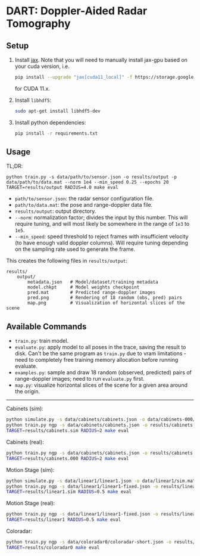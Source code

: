 # DART: Doppler-Aided Radar Tomography

## Setup

1. Install [jax](https://github.com/google/jax). Note that you will need to manually install jax-gpu based on your cuda version, i.e.
    ```sh
    pip install --upgrade "jax[cuda11_local]" -f https://storage.googleapis.com/jax-releases/jax_cuda_releases.html
    ```
    for CUDA 11.x.

2. Install `libhdf5`:
    ```sh
    sudo apt-get install libhdf5-dev
    ```

3. Install python dependencies:

    ```sh
    pip install -r requirements.txt
    ```

## Usage

TL;DR:
```
python train.py -s data/path/to/sensor.json -o results/output -p data/path/to/data.mat --norm 1e4 --min_speed 0.25 --epochs 20
TARGET=results/output RADIUS=4.0 make eval 
```

- `path/to/sensor.json`: the radar sensor configuration file.
- `path/to/data.mat`: the pose and range-doppler data file.
- `results/output`: output directory.
- `--norm`: normalization factor; divides the input by this number. This will require tuning, and will most likely be somewhere in the range of `1e3` to `1e5`.
- `--min_speed`: speed threshold to reject frames with insufficient velocity (to have enough valid doppler columns). Will require tuning depending on the sampling rate used to generate the frame.

This creates the following files in `results/output`:
```
results/
    output/
        metadata.json   # Model/dataset/training metadata
        model.chkpt     # Model weights checkpoint
        pred.mat        # Predicted range-doppler images
        pred.png        # Rendering of 18 random (obs, pred) pairs
        map.png         # Visualization of horizontal slices of the scene 
```

## Available Commands

- `train.py`: train model.
- `evaluate.py`: apply model to all poses in the trace, saving the result to disk. Can't be the same program as `train.py` due to vram limitations - need to completely free training memory allocation before running evaluate.
- `examples.py`: sample and draw 18 random (observed, predicted) pairs of range-doppler images; need to run `evaluate.py` first.
- `map.py`: visualize horizontal slices of the scene for a given area around the origin.

***

Cabinets (sim):
```sh
python simulate.py -s data/cabinets/cabinets.json -o data/cabinets-000/sim.mat -g data/cabinets/map.mat -j data/cabinets-000/cabinets-000.mat
python train.py ngp -s data/cabinets/cabinets.json -o results/cabinets.sim -e 5 --repeat 5 -p data/cabinets-000/sim.mat --min_speed 0.25
TARGET=results/cabinets.sim RADIUS=2 make eval
```

Cabinets (real):
```sh
python train.py ngp -s data/cabinets/cabinets.json -o results/cabinets.000 -p data/cabinets-000/cabinets-000.mat --norm 1e4 --min_speed 0.25 -e 5 --repeat 5
TARGET=results/cabinets.000 RADIUS=2 make eval
```

Motion Stage (sim):
```sh
python simulate.py -s data/linear1/linear1.json -o data/linear1/sim.mat -g data/linear1/map.mat -j data/linear1/linear1.mat
python train.py ngp -s data/linear1/linear1-fixed.json -o results/linear1.sim -p data/linear1/sim.mat --min_speed 0.005 -b 512 -e 5 --repeat 10
TARGET=results/linear1.sim RADIUS=0.5 make eval
```

Motion Stage (real):
```sh
python train.py ngp -s data/linear1/linear1-fixed.json -o results/linear1 -p data/linear1/linear1.mat --norm 1e6 --min_speed 0.005 -b 512 -e 5 --repeat 10
TARGET=results/linear1 RADIUS=0.5 make eval
```

Coloradar:
```sh
python train.py ngp -s data/coloradar0/coloradar-short.json -o results/coloradar0-short -p data/coloradar0/coloradar0.mat --norm 1e4 --min_speed 1.0 -e 5 --base 2.0 --iid --repeat 5 -e 10
TARGET=results/coloradar0 make eval
```
